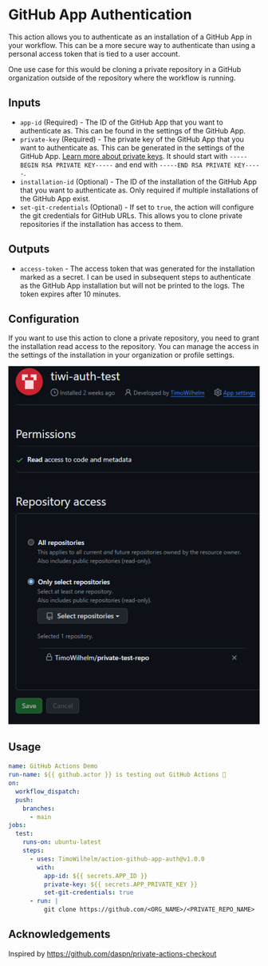 # GitHub App Authentication

This action allows you to authenticate as an installation of a GitHub App in your workflow. This can
be a more secure way to authenticate than using a personal access token that is tied to a user
account.

One use case for this would be cloning a private repository in a GitHub organization outside of the
repository where the workflow is running.

## Inputs

- `app-id` (Required) - The ID of the GitHub App that you want to authenticate as. This can be found
  in the settings of the GitHub App.
- `private-key` (Required) - The private key of the GitHub App that you want to authenticate as.
  This can be generated in the settings of the GitHub App.
  [Learn more about private keys](https://docs.github.com/apps/building-github-apps/authentication-options-for-github-apps/#generating-a-private-key).
  It should start with `-----BEGIN RSA PRIVATE KEY-----` and end with
  `-----END RSA PRIVATE KEY-----`.
- `installation-id` (Optional) - The ID of the installation of the GitHub App that you want to
  authenticate as. Only required if multiple installations of the GitHub App exist.
- `set-git-credentials` (Optional) - If set to `true`, the action will configure the git credentials
  for GitHub URLs. This allows you to clone private repositories if the installation has access to
  them.

## Outputs

- `access-token` - The access token that was generated for the installation marked as a secret. I
  can be used in subsequent steps to authenticate as the GitHub App installation but will not be
  printed to the logs. The token expires after 10 minutes.

## Configuration

If you want to use this action to clone a private repository, you need to grant the installation read access to the repository. You can manage the access in the settings of the installation in your organization or profile settings.

![Repository Access Settings](/docs/repo_access.png)

## Usage

```yaml
name: GitHub Actions Demo
run-name: ${{ github.actor }} is testing out GitHub Actions 🚀
on:
  workflow_dispatch:
  push:
    branches:
      - main
jobs:
  test:
    runs-on: ubuntu-latest
    steps:
      - uses: TimoWilhelm/action-github-app-auth@v1.0.0
        with:
          app-id: ${{ secrets.APP_ID }}
          private-key: ${{ secrets.APP_PRIVATE_KEY }}
          set-git-credentials: true
      - run: |
          git clone https://github.com/<ORG_NAME>/<PRIVATE_REPO_NAME>
```

## Acknowledgements

Inspired by https://github.com/daspn/private-actions-checkout
